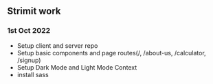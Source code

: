 ## Strimit work

### 1st Oct 2022

- Setup client and server repo
- Setup basic components and page routes(/, /about-us, /calculator, /signup)
- Setup Dark Mode and Light Mode Context
- install sass
